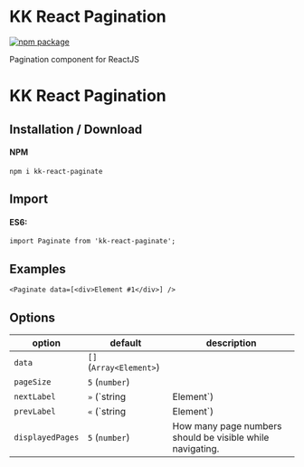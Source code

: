 # KK React Pagination

[![npm package](https://img.shields.io/npm/v/kk-react-paginate.png?style=flat-square)](https://www.npmjs.org/package/kk-react-paginate)

Pagination component for ReactJS


KK React Pagination
===================

Installation / Download
-----------------------

#### NPM
`npm i kk-react-paginate`

Import
--------
#### ES6:
`import Paginate from 'kk-react-paginate';`

Examples
--------
`<Paginate data=[<div>Element #1</div>] />`

Options
-------

| option      | default         | description |
|-------------|-----------------|-------------|
| `data`  | `[]` (`Array<Element>`)  |             |
| `pageSize`  | `5` (`number`)  |             |
| `nextLabel`  | `»` (`string | Element`)  |             |
| `prevLabel`  | `«` (`string | Element`)  |             |
| `displayedPages`  | `5` (`number`)  | How many page numbers should be visible while navigating. |